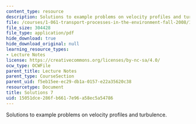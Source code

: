```yaml
---
content_type: resource
description: Solutions to example problems on velocity profiles and turbulence.
file: /courses/1-061-transport-processes-in-the-environment-fall-2008/15051dce286fb6617e96a58ec5a54786_solutions7.pdf
file_size: 304428
file_type: application/pdf
hide_download: true
hide_download_original: null
learning_resource_types:
- Lecture Notes
license: https://creativecommons.org/licenses/by-nc-sa/4.0/
ocw_type: OCWFile
parent_title: Lecture Notes
parent_type: CourseSection
parent_uid: f5eb15ee-ec29-db1a-0157-e22a35620c38
resourcetype: Document
title: Solutions 7
uid: 15051dce-286f-b661-7e96-a58ec5a54786
---
```

Solutions to example problems on velocity profiles and turbulence.